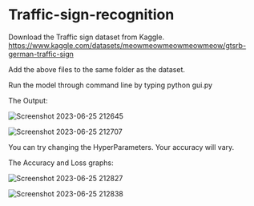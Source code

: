 # Traffic-sign-recognition

Download the Traffic sign dataset from Kaggle.
https://www.kaggle.com/datasets/meowmeowmeowmeowmeow/gtsrb-german-traffic-sign

Add the above files to the same folder as the dataset.

Run the model through command line by typing python gui.py

The Output:


![Screenshot 2023-06-25 212645](https://github.com/Anirudh20082003/Traffic-sign-recognition/assets/114762053/d997ae8d-61b8-4a3d-946a-d7a8b26e396d)

![Screenshot 2023-06-25 212707](https://github.com/Anirudh20082003/Traffic-sign-recognition/assets/114762053/8dd59245-ef32-4e3f-938c-292efd733cfa)




You can try changing the HyperParameters. Your accuracy will vary.



The Accuracy and Loss graphs:


![Screenshot 2023-06-25 212827](https://github.com/Anirudh20082003/Traffic-sign-recognition/assets/114762053/bfe67842-2a01-474a-a946-1b1f8a27ecaa)

![Screenshot 2023-06-25 212838](https://github.com/Anirudh20082003/Traffic-sign-recognition/assets/114762053/3d43daa3-0a0a-4c88-916c-abc12b0015ab)

